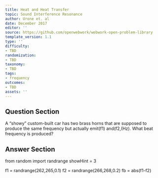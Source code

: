 ```yaml
---
title: Heat and Heat Transfer
topic: Sound Interference Resonance
author: Urone et. al
date: December 2017
editor: ''
source: https://github.com/openwebwork/webwork-open-problem-library
template_version: 1.1
type: ''
difficulty:
- TBD
randomization:
- TBD
taxonomy:
- TBD
tags:
- frequency
outcomes:
- TBD
assets: ''
---
```


## Question Section 

A “showy” custom-built car has two brass horns that are supposed to produce the
same frequency but actually emit(f1) and(f2,(Hz). What beat frequency is
produced?



## Answer Section

from random import randrange
showHint = 3

f1 = randrange(262,265,0.1)
f2 = randrange(266,268,0.2)
fb = abs(f1-f2)